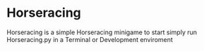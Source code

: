 # Horseracing

Horseracing is a simple Horseracing minigame to start simply run Horseracing.py in a Terminal or Development enviroment
